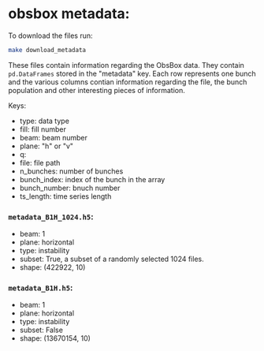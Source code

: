 # obsbox metadata:

To download the files run:
```sh
make download_metadata
```

These files contain information regarding the ObsBox data.
They contain `pd.DataFrames` stored in the "metadata" key.
Each row represents one bunch and the various columns contian information regarding the file, the bunch population and other interesting pieces of information.

Keys:
 * type: data type
 * fill: fill number
 * beam: beam number
 * plane: "h" or "v"
 * q:
 * file: file path
 * n_bunches: number of bunches
 * bunch_index: index of the bunch in the array
 * bunch_number: bnuch number
 * ts_length: time series length

### `metadata_B1H_1024.h5`:
 * beam: 1
 * plane: horizontal
 * type: instability
 * subset: True, a subset of a randomly selected 1024 files.
 * shape: (422922, 10)

### `metadata_B1H.h5`:
 * beam: 1
 * plane: horizontal
 * type: instability
 * subset: False
 * shape: (13670154, 10)
